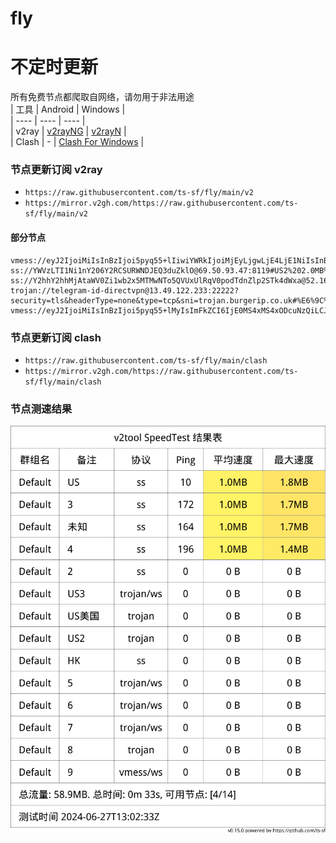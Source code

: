 # fly
# 不定时更新
所有免费节点都爬取自网络，请勿用于非法用途  
|  工具  | Android  | Windows  |  
|  ----  | ----   | ----  |  
| v2ray  | [v2rayNG](https://github.com/2dust/v2rayNG/releases) | [v2rayN](https://github.com/2dust/v2rayN/releases) |  
| Clash  | - | [Clash For Windows](https://github.com/2dust/clashN/releases) | 
  
### 节点更新订阅  v2ray
- `https://raw.githubusercontent.com/ts-sf/fly/main/v2`  
- `https://mirror.v2gh.com/https://raw.githubusercontent.com/ts-sf/fly/main/v2`  

#### 部分节点  
``` 
vmess://eyJ2IjoiMiIsInBzIjoi5pyq55+lIiwiYWRkIjoiMjEyLjgwLjE4LjE1NiIsInBvcnQiOiI4MDEwIiwiaWQiOiI0ODZjYmRhYy01ODJmLTQyZjgtYWQ4MS1mMDJkNmIwZTBiYjIiLCJhaWQiOiIwIiwic2N5IjoiYXV0byIsIm5ldCI6InRjcCIsInR5cGUiOiJodHRwIiwiaG9zdCI6IkZhc3QuY29tIiwicGF0aCI6Ii9GSS0yIiwidGxzIjoibm9uZSIsInNuaSI6IiIsInRlc3RfbmFtZSI6IuacquefpSJ9
ss://YWVzLTI1Ni1nY206Y2RCSURWNDJEQ3duZklO@69.50.93.47:8119#US2%202.0MB%2Fs
ss://Y2hhY2hhMjAtaWV0Zi1wb2x5MTMwNTo5QVUxUlRqV0podTdnZlp2STk4dWxa@52.169.109.35:59208#%F0%9F%87%BA%F0%9F%87%B8US%E7%BE%8E%E5%9B%BD%2017.8MB%2Fs
trojan://telegram-id-directvpn@13.49.122.233:22222?security=tls&headerType=none&type=tcp&sni=trojan.burgerip.co.uk#%E6%9C%AA%E7%9F%A52
vmess://eyJ2IjoiMiIsInBzIjoi5pyq55+lMyIsImFkZCI6IjE0MS4xMS4xODcuNzQiLCJwb3J0IjoiMzQ4ODUiLCJpZCI6Ijg4ZDY1MmQ5LTkzZWUtNGM2MC1iMWM3LTliOTdkZjU4MTIxYSIsImFpZCI6IjAiLCJzY3kiOiJhdXRvIiwibmV0IjoidGNwIiwidHlwZSI6Im5vbmUiLCJob3N0IjoiIiwicGF0aCI6IiIsInRscyI6Im5vbmUiLCJzbmkiOiIiLCJ0ZXN0X25hbWUiOiIzIn0=
```
### 节点更新订阅  clash
- `https://raw.githubusercontent.com/ts-sf/fly/main/clash`  
- `https://mirror.v2gh.com/https://raw.githubusercontent.com/ts-sf/fly/main/clash`  

### 节点测速结果
![image](traffic.png)
